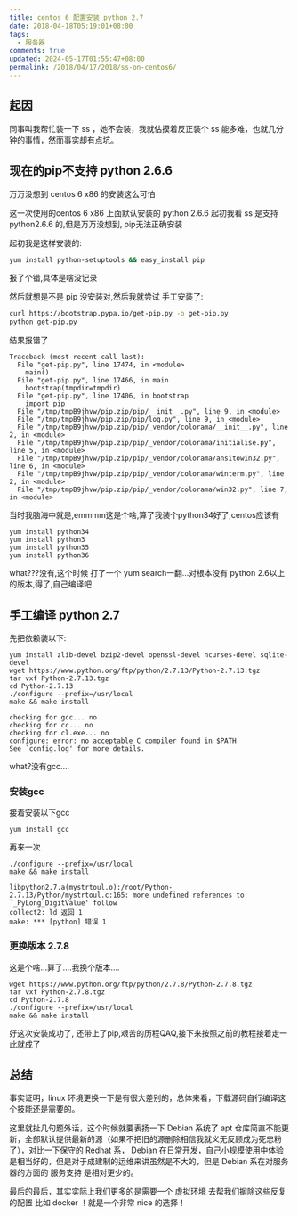```yaml
---
title: centos 6 配置安装 python 2.7
date: 2018-04-18T05:19:01+08:00
tags:
  - 服务器
comments: true
updated: 2024-05-17T01:55:47+08:00
permalink: /2018/04/17/2018/ss-on-centos6/
---
```


## 起因

同事叫我帮忙装一下 ss ，她不会装，我就估摸着反正装个 ss 能多难，也就几分钟的事情，然而事实却有点坑。

## 现在的pip不支持 python 2.6.6

万万没想到 centos 6 x86 的安装这么可怕

这一次使用的centos 6 x86 上面默认安装的 python 2.6.6  起初我看 ss 是支持 python2.6.6 的,但是万万没想到, pip无法正确安装

起初我是这样安装的: 

```bash
yum install python-setuptools && easy_install pip
```

报了个错,具体是啥没记录

然后就想是不是 pip 没安装对,然后我就尝试 手工安装了:

```bash
curl https://bootstrap.pypa.io/get-pip.py -o get-pip.py
python get-pip.py
```

结果报错了

```
Traceback (most recent call last):
  File "get-pip.py", line 17474, in <module>
    main()
  File "get-pip.py", line 17466, in main
    bootstrap(tmpdir=tmpdir)
  File "get-pip.py", line 17406, in bootstrap
    import pip
  File "/tmp/tmpB9jhvw/pip.zip/pip/__init__.py", line 9, in <module>
  File "/tmp/tmpB9jhvw/pip.zip/pip/log.py", line 9, in <module>
  File "/tmp/tmpB9jhvw/pip.zip/pip/_vendor/colorama/__init__.py", line 2, in <module>
  File "/tmp/tmpB9jhvw/pip.zip/pip/_vendor/colorama/initialise.py", line 5, in <module>
  File "/tmp/tmpB9jhvw/pip.zip/pip/_vendor/colorama/ansitowin32.py", line 6, in <module>
  File "/tmp/tmpB9jhvw/pip.zip/pip/_vendor/colorama/winterm.py", line 2, in <module>
  File "/tmp/tmpB9jhvw/pip.zip/pip/_vendor/colorama/win32.py", line 7, in <module>
```

当时我脑海中就是,emmmm这是个啥,算了我装个python34好了,centos应该有

```
yum install python34
yum install python3
yum install python35
yum install python36
```

what???没有,这个时候 打了一个 yum search一翻...对根本没有 python 2.6以上的版本,得了,自己编译吧


## 手工编译 python 2.7

先把依赖装以下:

```
yum install zlib-devel bzip2-devel openssl-devel ncurses-devel sqlite-devel
wget https://www.python.org/ftp/python/2.7.13/Python-2.7.13.tgz
tar vxf Python-2.7.13.tgz
cd Python-2.7.13
./configure --prefix=/usr/local
make && make install
```

```
checking for gcc... no
checking for cc... no
checking for cl.exe... no
configure: error: no acceptable C compiler found in $PATH
See `config.log' for more details.
```
what?没有gcc....


### 安装gcc

接着安装以下gcc

```
yum install gcc
```

再来一次

```
./configure --prefix=/usr/local
make && make install
```

```
libpython2.7.a(mystrtoul.o):/root/Python-2.7.13/Python/mystrtoul.c:165: more undefined references to `_PyLong_DigitValue' follow
collect2: ld 返回 1
make: *** [python] 错误 1
```

### 更换版本 2.7.8

这是个啥...算了....我换个版本....

```
wget https://www.python.org/ftp/python/2.7.8/Python-2.7.8.tgz
tar vxf Python-2.7.8.tgz
cd Python-2.7.8
./configure --prefix=/usr/local
make && make install
```

好这次安装成功了, 还带上了pip,艰苦的历程QAQ,接下来按照之前的教程接着走一此就成了

## 总结

事实证明，linux 环境更换一下是有很大差别的，总体来看，下载源码自行编译这个技能还是需要的。

这里就扯几句题外话，这个时候就要表扬一下 Debian 系统了 apt 仓库简直不能更新，全部默认提供最新的源（如果不把旧的源删除相信我就义无反顾成为死忠粉了），对比一下保守的 Redhat 系， Debian 在日常开发，自己小规模使用中体验是相当好的，但是对于成建制的运维来讲虽然是不大的，但是 Debian 系在对服务器的方面的 服务支持 是相对更少的。

最后的最后，其实实际上我们更多的是需要一个 虚拟环境 去帮我们摒除这些反复的配置 比如 docker ！就是一个非常 nice 的选择！

